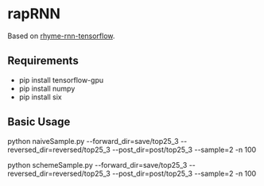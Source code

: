 rapRNN
===

Based on [rhyme-rnn-tensorflow](https://github.com/jayIves/rhyme-rnn-tensorflow).

## Requirements
- pip install tensorflow-gpu
- pip install numpy
- pip install six

## Basic Usage

python naiveSample.py --forward_dir=save/top25_3 --reversed_dir=reversed/top25_3 --post_dir=post/top25_3 --sample=2 -n 100

python schemeSample.py --forward_dir=save/top25_3 --reversed_dir=reversed/top25_3 --post_dir=post/top25_3 --sample=2 -n 100
